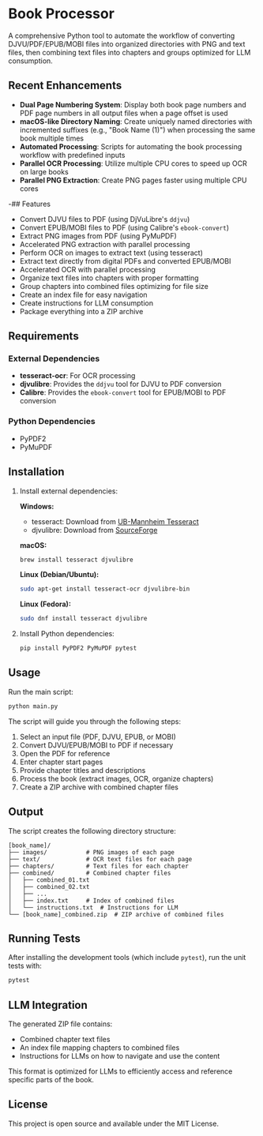 # Book Processor

A comprehensive Python tool to automate the workflow of converting DJVU/PDF/EPUB/MOBI files into organized directories with PNG and text files, then combining text files into chapters and groups optimized for LLM consumption.

## Recent Enhancements

- **Dual Page Numbering System**: Display both book page numbers and PDF page numbers in all output files when a page offset is used
- **macOS-like Directory Naming**: Create uniquely named directories with incremented suffixes (e.g., "Book Name (1)") when processing the same book multiple times
- **Automated Processing**: Scripts for automating the book processing workflow with predefined inputs
- **Parallel OCR Processing**: Utilize multiple CPU cores to speed up OCR on large books
- **Parallel PNG Extraction**: Create PNG pages faster using multiple CPU cores

-## Features

- Convert DJVU files to PDF (using DjVuLibre's `ddjvu`)
- Convert EPUB/MOBI files to PDF (using Calibre's `ebook-convert`)
- Extract PNG images from PDF (using PyMuPDF)
- Accelerated PNG extraction with parallel processing
- Perform OCR on images to extract text (using tesseract)
- Extract text directly from digital PDFs and converted EPUB/MOBI
- Accelerated OCR with parallel processing
- Organize text files into chapters with proper formatting
- Group chapters into combined files optimizing for file size
- Create an index file for easy navigation
- Create instructions for LLM consumption
- Package everything into a ZIP archive

## Requirements

### External Dependencies

- **tesseract-ocr**: For OCR processing
- **djvulibre**: Provides the `ddjvu` tool for DJVU to PDF conversion
- **Calibre**: Provides the `ebook-convert` tool for EPUB/MOBI to PDF conversion

### Python Dependencies

- PyPDF2
- PyMuPDF

## Installation

1. Install external dependencies:

   **Windows:**
   - tesseract: Download from [UB-Mannheim Tesseract](https://github.com/UB-Mannheim/tesseract/wiki)
   - djvulibre: Download from [SourceForge](https://sourceforge.net/projects/djvu/)

   **macOS:**
   ```bash
   brew install tesseract djvulibre
   ```

   **Linux (Debian/Ubuntu):**
   ```bash
   sudo apt-get install tesseract-ocr djvulibre-bin
   ```

   **Linux (Fedora):**
   ```bash
   sudo dnf install tesseract djvulibre
   ```

2. Install Python dependencies:
   ```bash
   pip install PyPDF2 PyMuPDF pytest
   ```

## Usage

Run the main script:

```bash
python main.py
```

The script will guide you through the following steps:

1. Select an input file (PDF, DJVU, EPUB, or MOBI)
2. Convert DJVU/EPUB/MOBI to PDF if necessary
3. Open the PDF for reference
4. Enter chapter start pages
5. Provide chapter titles and descriptions
6. Process the book (extract images, OCR, organize chapters)
7. Create a ZIP archive with combined chapter files

## Output

The script creates the following directory structure:

```
[book_name]/
├── images/           # PNG images of each page
├── text/             # OCR text files for each page
├── chapters/         # Text files for each chapter
├── combined/         # Combined chapter files
│   ├── combined_01.txt
│   ├── combined_02.txt
│   ├── ...
│   ├── index.txt     # Index of combined files
│   └── instructions.txt  # Instructions for LLM
└── [book_name]_combined.zip  # ZIP archive of combined files
```

## Running Tests

After installing the development tools (which include `pytest`), run the unit tests with:

```bash
pytest
```

## LLM Integration

The generated ZIP file contains:
- Combined chapter text files
- An index file mapping chapters to combined files
- Instructions for LLMs on how to navigate and use the content

This format is optimized for LLMs to efficiently access and reference specific parts of the book.

## License

This project is open source and available under the MIT License.
